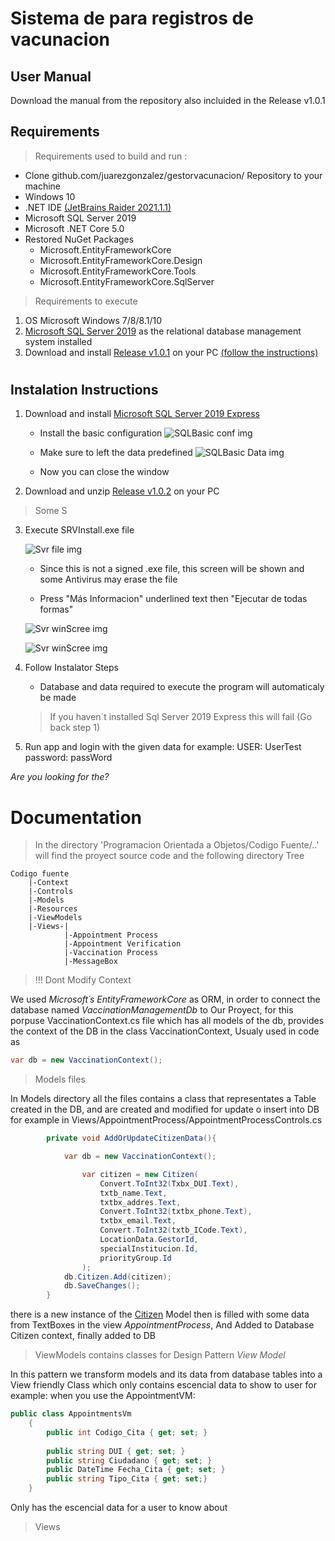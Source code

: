 
# Sistema de para registros de vacunacion 

## User Manual

Download the manual from the repository also incluided in the Release v1.0.1  

## Requirements
> Requirements used to build and run :

- Clone github.com/juarezgonzalez/gestorvacunacion/ Repository to your machine 
- Windows 10  
- .NET IDE [(JetBrains Raider 2021.1.1)](https://www.jetbrains.com/es-es/rider/) 
- Microsoft SQL Server 2019 
- Microsoft .NET Core 5.0
- Restored NuGet Packages
    - Microsoft.EntityFrameworkCore
    - Microsoft.EntityFrameworkCore.Design
    - Microsoft.EntityFrameworkCore.Tools
    - Microsoft.EntityFrameworkCore.SqlServer

> Requirements to execute
1. OS Microsoft Windows  7/8/8.1/10
2. [Microsoft SQL Server 2019](https://www.microsoft.com/es-es/sql-server/sql-server-downloads) as the relational database management system installed 
3. Download and install [Release v1.0.1](github.com/) on your PC [(follow the instructions)]()

#  

## Instalation Instructions

1. Download and install [Microsoft SQL Server 2019 Express](https://www.microsoft.com/es-co/download/details.aspx?id=101064)
    - Install the basic configuration
        ![SQLBasic conf img](https://raw.githubusercontent.com/UCASV/proyecto-final-grupo-35/tree/master/Programacion%20Orientada%20a%20Objetos/Docs/Resources/Instalation1.png "SQLBasic")

    - Make sure to left the data predefined
        ![SQLBasic Data img](https://raw.githubusercontent.com/UCASV/proyecto-final-grupo-35/tree/master/Programacion%20Orientada%20a%20Objetos/Docs/Resources/Instalation2.png "SQLData")

    - Now you can close the window                   
    
2. Download and unzip [Release v1.0.2](github.com/) on your PC
> Some S
3. Execute SRVInstall.exe file

    ![Svr file img](https://raw.githubusercontent.com/UCASV/proyecto-final-grupo-35/tree/master/Programacion%20Orientada%20a%20Objetos/Docs/Resources/SVRIntallerImg.png "Svr file")

    - Since this is not a signed .exe file, this screen will be shown and some Antivirus may erase the file 
    
    - Press "Más Informacion" underlined text then "Ejecutar de todas formas" 

     ![Svr winScree img](https://raw.githubusercontent.com/UCASV/proyecto-final-grupo-35/tree/master/Programacion%20Orientada%20a%20Objetos/Docs/Resources/SVRIntallerWINError.png "Svr error")
     
     ![Svr winScree img](https://raw.githubusercontent.com/UCASV/proyecto-final-grupo-35/tree/master/Programacion%20Orientada%20a%20Objetos/Docs/Resources/SVRIntallerWINError2.png "Svr error2")


4. Follow Instalator Steps
    - Database and data required to execute the program will automaticaly be made

    > If you haven´t installed Sql Server 2019 Express this will fail (Go back step 1)
    
5. Run app and login with the given data 
for example: 
    USER: UserTest 
    password: passWord




*Are you looking for the?*
# Documentation

> In the directory 'Programacion Orientada a Objetos/Codigo Fuente/..' will find the proyect source code and the following directory Tree



    Codigo fuente 
        |-Context
        |-Controls 
        |-Models 
        |-Resources
        |-ViewModels 
        |-Views-|
                |-Appointment Process
                |-Appointment Verification
                |-Vaccination Process
                |-MessageBox

> !!! Dont Modify Context

We used _Microsoft´s EntityFrameworkCore_ as ORM, in order to connect the database named _VaccinationManagementDb_  to Our Proyect, for this porpuse  VaccinationContext.cs file which has all models of the db, provides the context of the DB in the class VaccinationContext, 
Usualy used in code as 

```csharp
var db = new VaccinationContext();
```
> Models files 

In Models directory all the files contains a class that representates a Table created in the DB, and are created and modified for update o insert into DB  for example in Views/AppointmentProcess/AppointmentProcessControls.cs

```csharp
        private void AddOrUpdateCitizenData(){

            var db = new VaccinationContext(); 

                var citizen = new Citizen(
                    Convert.ToInt32(Txbx_DUI.Text),
                    txtb_name.Text,
                    txtbx_addres.Text,
                    Convert.ToInt32(txtbx_phone.Text),
                    txtbx_email.Text,
                    Convert.ToInt32(txtb_ICode.Text),
                    LocationData.GestorId,
                    specialInstitucion.Id,
                    priorityGroup.Id
                );
            db.Citizen.Add(citizen);
            db.SaveChanges();
        }
```

there is a new instance of the [Citizen]() Model then is filled with some data from TextBoxes in the view _AppointmentProcess_, And Added to Database Citizen context, finally added to DB

> ViewModels contains classes for Design Pattern _View Model_ 

In this pattern we transform models and its data from database tables into a View friendly Class which only contains escencial data to show to user for example: 
when you use the AppointmentVM: 
```csharp 
public class AppointmentsVm 
    {
        public int Codigo_Cita { get; set; }
        
        public string DUI { get; set; }
        public string Ciudadano { get; set; }
        public DateTime Fecha_Cita { get; set; }
        public string Tipo_Cita { get; set;}
    }
```

Only has the escencial data for a user to know about


>Views 

